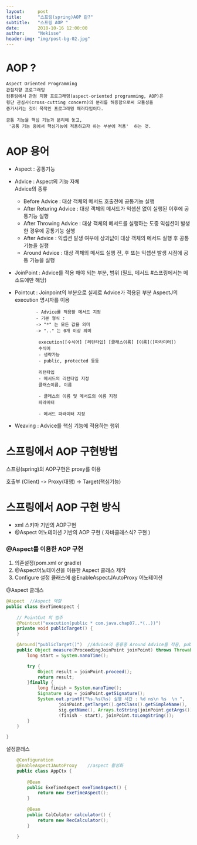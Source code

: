 ```yaml
---
layout:     post
title:      "스프링(spring)AOP 란?"
subtitle:   "스프링 AOP "
date:       2018-10-16 12:00:00
author:     "Nekisse"
header-img: "img/post-bg-02.jpg"
---
```




# AOP ?

    Aspect Oriented Programming
    관점지향 프로그래밍
    컴퓨팅에서 관점 지향 프로그래밍(aspect-oriented programming, AOP)은
    횡단 관심사(cross-cutting concern)의 분리를 허용함으로써 모듈성을
    증가시키는 것이 목적인 프로그래밍 패러다임이다.
    
    공통 기능을 핵심 기능과 분리해 놓고,
     '공통 기능 중에서 핵심기능에 적용하고자 하는 부분에 적용'  하는 것.
    


# AOP 용어

- Aspect : 공통기능
- Advice : Aspect의 기능 자체    
    Advice의 종류
    - Before Advice  :  대상 객체의 메서드 호출전에 공통기능 실행
    - After Returing Advice : 대상 객체의 메서드가 익셉션 없이 실행된 이후에 공통기능 실행
    - After Throwing Advice : 대상 객체의 메서드를 실행하는 도중 익셉션이 발생한 경우에 공통기능 실행
    - After Advice : 익셉션 발생 여부에 상과넚이 대상 객체의 메서드 실행 후 공통기능을 실행
    - Around Advice : 대상 객체의 메서드 실행 전, 후 또는 익셉션 발생 시점에 공통 기능을 실행
    
- JoinPoint :  Advice를 적용 해야 되는 부분, 범위
    (필드, 메서드 #스프링에서는 메소드에만 해당) 
    
    
- Pointcut : Joinpoint의 부분으로 실제로 Advice가 적용된 부분
    AspectJ의  execution 명시자를 이용
              
              - Advice를 적용할 메서드 지정
              - 기본 형식 :
              -> "*" 는 모든 값을 의미
              -> ".." 는 0개 이상 의미
              
               execution([수식어] [리턴타입] [클래스이름] [이름]([파라미터])
               수식어
               - 생략가능
               - public, protected 등등
              
               리턴타입
               - 메서드의 리턴타입 지정
               클래스이름, 이름
              
               - 클래스의 이름 및 메서드의 이름 지정
               파라미터
              
               - 메서드 파라미터 지정
              
              
              
          
- Weaving : Advice를 핵심 기능에 적용하는 행위



# 스프링에서 AOP 구현방법
스프링(spring)의 AOP구현은 proxy를 이용

호출부 (Client)   ->  Proxy(대행)   -> Target(핵심기능)


# 스프링에서 AOP 구현 방식
 - xml 스키마 기반의 AOP구현
 - @Aspect 어노테이션 기반의 AOP 구현 ( 자바클래스식? 구현 )

### @Aspect를 이용한 AOP 구현
1. 의존설정(pom.xml or gradle)
2. @Aspect어노테이션을 이용한 Aspect 클래스 제작
3. Configure 설정 클래스에 @EnableAspectJAutoProxy 어노테이션
    
@Aspect 클래스
~~~java
@Aspect  //Aspect 역할 
public class ExeTimeAspect {
    
    // PointCut 의 범주
    @Pointcut("execution(public * com.java.chap07..*(..))")
    private void publicTarget() {
    }

    @Around("publicTarget()")  //Advice의 종류중 Around Advice를 적용, publicTarget() 메서드를 Pointcut의 execution 지정 범위 실행
    public Object measure(ProceedingJoinPoint joinPoint) throws Throwable {
        long start = System.nanoTime();

        try {
            Object result = joinPoint.proceed();
            return result;
        }finally {
            long finish = System.nanoTime();
            Signature sig = joinPoint.getSignature();
            System.out.printf("%s.%s(%s) 실행 시간 : %d ns\n %s  \n ",
                    joinPoint.getTarget().getClass().getSimpleName(),
                    sig.getName(), Arrays.toString(joinPoint.getArgs()),
                    (finish - start), joinPoint.toLongString());
        }
    }

}
~~~




설정클래스
~~~java
    @Configuration
    @EnableAspectJAutoProxy    //aspect 활성화
    public class AppCtx {
    
        @Bean
        public ExeTimeAspect exeTimeAspect() {
            return new ExeTimeAspect();
        }
    
        @Bean
        public CalCulator calculator() {
            return new RecCalculator();
        }
    
    }
~~~




